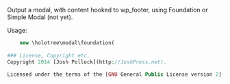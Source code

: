 Output a modal, with content hooked to wp_footer, using Foundation or Simple Modal (not yet).

Usage:

```php
    new \holotree\modal\foundation( 
    
### License, Copyright etc.
Copyright 2014 [Josh Pollock](http://JoshPress.net).

Licensed under the terms of the [GNU General Public License version 2](http://www.gnu.org/licenses/gpl-2.0.html) or later. Please share with your neighbor.

